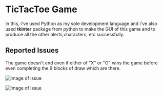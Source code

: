 # TicTacToe Game

In this, i've used Python as my sole development language and i've also used **tkinter** package from python to make the GUI of this game and to produce all the other alerts,characters, etc successfully.

## Reported Issues

The game doesn't end even if either of "X" or "O" wins the game before even completing the 9 blocks of draw which are there.

![Image of issue](C:\Learning\Python\TicTacToe\Issue1.png)

![Image of issue](C:\Learning\Python\TicTacToe\Issue2.png)